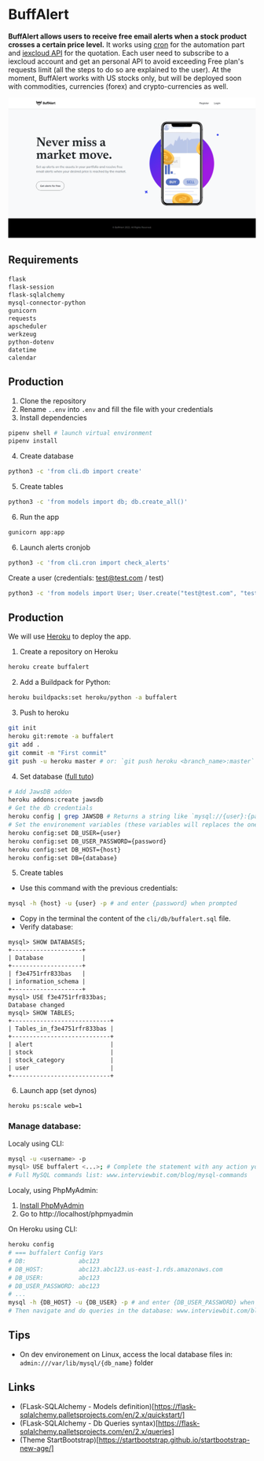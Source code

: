 # BuffAlert

**BuffAlert allows users to receive free email alerts when a stock product crosses a certain price level.** 
It works using [cron](https://edouardproust.dev/blog/python-deploy-a-cron-job-on-heroku_8) for the automation part and [iexcloud API](https://iexcloud.io/docs/) for the quotation. Each user need to subscribe to a iexcloud account and get an personal API to avoid exceeding Free plan's requests limit (all the steps to do so are explained to the user). At the moment, BuffAlert works with US stocks only, but will be deployed soon with commodities, currencies (forex) and crypto-currencies as well.

![BuffAlert preview](static/img/screenshot.png)

## Requirements

```
flask
flask-session
flask-sqlalchemy
mysql-connector-python
gunicorn
requests
apscheduler
werkzeug
python-dotenv
datetime
calendar
```

## Production

1. Clone the repository
2. Rename `..env` into `.env` and fill the file with your credentials
3. Install dependencies
```bash
pipenv shell # launch virtual environment
pipenv install 
```
4. Create database
```bash
python3 -c 'from cli.db import create'
```
5. Create tables
```bash
python3 -c 'from models import db; db.create_all()'
```
6. Run the app
```bash
gunicorn app:app
```
6. Launch alerts cronjob
```bash
python3 -c 'from cli.cron import check_alerts'
```

Create a user (credentials: test@test.com / test)
```bash
python3 -c 'from models import User; User.create("test@test.com", "test")'
```

## Production

We will use [Heroku](https://www.heroku.com/) to deploy the app.

1. Create a repository on Heroku
```bash
heroku create buffalert
```
2. Add a Buildpack for Python:
```bash
heroku buildpacks:set heroku/python -a buffalert
```

3. Push to heroku
```bash
git init
heroku git:remote -a buffalert
git add .
git commit -m "First commit"
git push -u heroku master # or: `git push heroku <branch_name>:master`
```

4. Set database ([full tuto](https://roytuts.com/how-to-deploy-python-flask-mysql-based-application-in-heroku-cloud/))
```bash
# Add JawsDB addon
heroku addons:create jawsdb
# Get the db credentials 
heroku config | grep JAWSDB # Returns a string like `mysql://{user}:{password}@{host}/{database}
# Set the environement variables (these variables will replaces the ones in the .env file):
heroku config:set DB_USER={user}
heroku config:set DB_USER_PASSWORD={password}
heroku config:set DB_HOST={host}
heroku config:set DB={database}
```

5. Create tables
- Use this command with the previous credentials:
```bash
mysql -h {host} -u {user} -p # and enter {password} when prompted
```
- Copy in the terminal the content of the `cli/db/buffalert.sql` file.
- Verify database:
```
mysql> SHOW DATABASES;
+--------------------+
| Database           |
+--------------------+
| f3e4751rfr833bas   |
| information_schema |
+--------------------+
mysql> USE f3e4751rfr833bas;
Database changed
mysql> SHOW TABLES;
+----------------------------+
| Tables_in_f3e4751rfr833bas |
+----------------------------+
| alert                      |
| stock                      |
| stock_category             |
| user                       |
+----------------------------+
```

6. Launch app (set dynos)
```bash
heroku ps:scale web=1
```


### Manage database: 

Localy using CLI:
```bash
mysql -u <username> -p
mysql> USE buffalert <...>; # Complete the statement with any action you need
# Full MySQL commands list: www.interviewbit.com/blog/mysql-commands
```

Localy, using PhpMyAdmin:
1. [Install PhpMyAdmin](https://www.linuxshelltips.com/install-phpmyadmin-in-linux/)
2. Go to http://localhost/phpmyadmin

On Heroku using CLI:
```bash
heroku config
# === buffalert Config Vars
# DB:               abc123
# DB_HOST:          abc123.abc123.us-east-1.rds.amazonaws.com
# DB_USER:          abc123
# DB_USER_PASSWORD: abc123
# ...
mysql -h {DB_HOST} -u {DB_USER} -p # and enter {DB_USER_PASSWORD} when prompted
# Then navigate and do queries in the database: www.interviewbit.com/blog/mysql-commands
```


## Tips

- On dev environement on Linux, access the local database files in: `admin:///var/lib/mysql/{db_name}` folder

## Links
- (FLask-SQLAlchemy - Models definition)[https://flask-sqlalchemy.palletsprojects.com/en/2.x/quickstart/]
- (FLask-SQLAlchemy - Db Queries syntax)[https://flask-sqlalchemy.palletsprojects.com/en/2.x/queries]
- (Theme StartBootstrap)[https://startbootstrap.github.io/startbootstrap-new-age/]